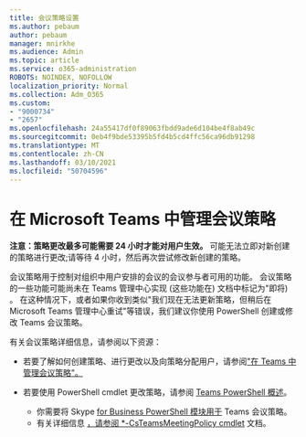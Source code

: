 ```yaml
---
title: 会议策略设置
ms.author: pebaum
author: pebaum
manager: mnirkhe
ms.audience: Admin
ms.topic: article
ms.service: o365-administration
ROBOTS: NOINDEX, NOFOLLOW
localization_priority: Normal
ms.collection: Adm_O365
ms.custom:
- "9000734"
- "2657"
ms.openlocfilehash: 24a55417df0f89063fbdd9ade6d104be4f8ab49c
ms.sourcegitcommit: 0eb4f9bde53395b5fd4b5cd4ffc56ca96db91298
ms.translationtype: MT
ms.contentlocale: zh-CN
ms.lasthandoff: 03/10/2021
ms.locfileid: "50704596"
---
```

# <a name="manage-meeting-policies-in-microsoft-teams"></a>在 Microsoft Teams 中管理会议策略

**注意：策略更改最多可能需要 24 小时才能对用户生效。** 可能无法立即对新创建的策略进行更改;请等待 4 小时，然后再次尝试修改新创建的策略。

会议策略用于控制对组织中用户安排的会议的会议参与者可用的功能。 会议策略的一些功能可能尚未在 Teams 管理中心实现 (这些功能在) 文档中标记为"即将) 。 在这种情况下，或者如果你收到类似"我们现在无法更新策略，但稍后在 Microsoft Teams 管理中心重试"等错误，我们建议你使用 PowerShell 创建或修改 Teams 会议策略。 

有关会议策略详细信息，请参阅以下资源：

- 若要了解如何创建策略、进行更改以及向策略分配用户，请参阅["在 Teams 中管理会议策略"。](https://docs.microsoft.com/microsoftteams/meeting-policies-in-teams)

- 若要使用 PowerShell cmdlet 更改策略，请参阅 [Teams PowerShell 概述](https://docs.microsoft.com/microsoftteams/teams-powershell-overview)。 
    - 你需要将 Skype [for Business PowerShell 模块用于](https://docs.microsoft.com/skypeforbusiness/set-up-your-computer-for-windows-powershell/download-and-install-the-skype-for-business-online-connector) Teams 会议策略。 
    - 有关详细信息 [，请参阅 *-CsTeamsMeetingPolicy cmdlet](https://docs.microsoft.com/search/?search=CsTeamsMeetingPolicy&view=skype-ps) 文档。

